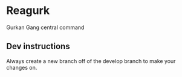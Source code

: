 # Reagurk
Gurkan Gang central command

## Dev instructions
Always create a new branch off of the develop branch to make your changes on.
